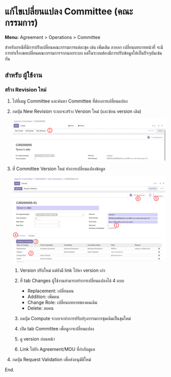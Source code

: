 # แก้ไขเปลี่ยนแปลง Committee (คณะกรรมการ)

**Menu:** Agreement > Operations > Committee

สำหรับกรณีที่มีการปรับเปลี่ยนคณะกรรมการแต่ละชุด เช่น เพิ่มเติม ลาออก เปลี่ยนบทบาทหน้าที่
จะมีการทำเรื่องขอเปลี่ยนคณะกรรมการจากนอกระบบ แต่ในระบบต้องมีการปรับข้อมูลให้เป็นปัจจุบันเช่นกัน

## สำหรับ ผู้ใช้งาน

### สร้าง Revision ใหม่

1. ไปที่เมนู Committee และค้นหา Committee ที่ต้องการเปลี่ยนแปลง
2. กดปุ่ม New Revision ระบบจะสร้าง Version ใหม่ (และซ่อน version เดิม)

   ![](./images/mou_committee_revsion_1.png)

3. ที่ Committee Version ใหม่ ทำการเปลี่ยนแปลงข้อมูล

   ![](./images/mou_committee_revsion_2.png)

   1. Version ปรับใหม่ แต่ยังมี link ไปหา version เก่า
   2. ที่ tab Changes ผู้ใช้งานสามารถทำการเปลี่ยนแปลงได้ 4 แบบ

      - Replacement: เปลี่ยนคน
      - Addition: เพิ่มคน
      - Change Role: เปลี่ยนบทบาทของคนเดิม
      - Delete: ลบคน

   3. กดปุ่ม Compute ระบบจะทำการปรับปรุงกรรมการชุดเดิมเป็นชุดใหม่
   4. เปิด tab Committee เพื่อดูการเปลี่ยนแปลง
   5. ดู version ก่อนหน้า
   6. Link ไปยัง Agreement/MOU ที่กำกับดูแล

4. กดปุ่ม Request Validation เพื่อส่งอนุมัติใหม่

End.
